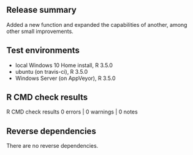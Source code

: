 ## Release summary

Added a new function and expanded the capabilities of another, among other small improvements.

## Test environments

* local Windows 10 Home install, R 3.5.0
* ubuntu (on travis-ci), R 3.5.0
* Windows Server (on AppVeyor), R 3.5.0

## R CMD check results

R CMD check results
0 errors | 0 warnings | 0 notes

## Reverse dependencies

There are no reverse dependencies.
